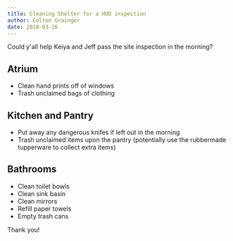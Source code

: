 ```yaml
---
title: Cleaning Shelter for a HUD inspection
author: Colton Grainger
date: 2018-03-26
---
```


Could y'all help Keiya and Jeff pass the site inspection in the morning?

## Atrium

- Clean hand prints off of windows
- Trash unclaimed bags of clothing

## Kitchen and Pantry

- Put away any dangerous knifes if left out in the morning
- Trash unclaimed items upon the pantry (potentially use the rubbermade
  tupperware to collect extra items)

## Bathrooms

- Clean toilet bowls
- Clean sink basin
- Clean mirrors
- Refill paper towels
- Empty trash cans

Thank you!
